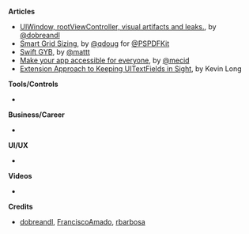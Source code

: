 **Articles**

* [UIWindow, rootViewController, visual artifacts and leaks.](https://medium.com/appssemble/uiwindow-rootviewcontroller-visual-artifacts-and-leaks-6b6676f92a49), by [@dobreandl](https://twitter.com/dobreandl)
* [Smart Grid Sizing](https://pspdfkit.com/blog/2018/smart-grid-sizing/), by [@qdoug](https://twitter.com/qdoug) for [@PSPDFKit](https://twitter.com/PSPDFKit)
* [Swift GYB](https://nshipster.com/swift-gyb/), by [@mattt](https://twitter.com/mattt)
* [Make your app accessible for everyone](https://medium.com/@mecid/make-your-app-accessible-for-everyone-a3f8dc178a2c), by [@mecid](http://twitter.com/mecid)
* [Extension Approach to Keeping UITextFields in Sight](https://medium.com/@kmlong1183/extension-approach-to-keeping-uitextfields-in-sight-9fe8695c2ac6), by Kevin Long

**Tools/Controls**

* 

**Business/Career**

* 

**UI/UX**

* 

**Videos**

* 

**Credits**

* [dobreandl](https://github.com/dobreandl), [FranciscoAmado](https://github.com/FranciscoAmado), [rbarbosa](https://github.com/rbarbosa)
